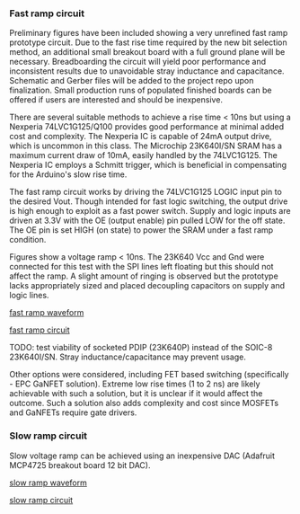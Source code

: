 
### Fast ramp circuit

Preliminary figures have been included showing a very unrefined fast ramp prototype circuit.  Due to the fast rise 
time required by the new bit selection method, an additional small breakout board with a full ground plane will be 
necessary.  Breadboarding the circuit will yield poor performance and inconsistent results due to unavoidable stray 
inductance and capacitance.  Schematic and Gerber files will be added to the project repo upon finalization.  Small 
production runs of populated finished boards can be offered if users are interested and should be inexpensive.

There are several suitable methods to achieve a rise time < 10ns but using a Nexperia 74LVC1G125/Q100 provides good 
performance at minimal added cost and complexity.  The Nexperia IC is capable of 24mA output drive, which is 
uncommon in this class.  The Microchip 23K640I/SN SRAM has a maximum current draw of 10mA, easily handled by the 
74LVC1G125.  The Nexperia IC employs a Schmitt trigger, which is beneficial in compensating for the Arduino's slow 
rise time.

The fast ramp circuit works by driving the 74LVC1G125 LOGIC input pin to the desired Vout.  Though intended for fast 
logic switching, the output drive is high enough to exploit as a fast power switch.  Supply and logic inputs are 
driven at 3.3V with the OE (output enable) pin pulled LOW for the off state.  The OE pin is set HIGH (on state) to 
power the SRAM under a fast ramp condition.

Figures show a voltage ramp < 10ns.  The 23K640 Vcc and Gnd were connected for this test with the SPI lines left 
floating but this should not affect the ramp.  A slight amount of ringing is observed but the prototype lacks 
appropriately sized and placed decoupling capacitors on supply and logic lines.

[fast ramp waveform](https://github.com/Tribler/software-based-PUF/tree/master/Source%20Code/enrollment%20and%20testing/slave-23k640-experimental/figures/74LVC1G125-20ns-div.png)

[fast ramp circuit](https://github.com/Tribler/software-based-PUF/tree/master/Source%20Code/enrollment%20and%20testing/slave-23k640-experimental/figures/74LVC1G125-circuit.jpg)

TODO: test viability of socketed PDIP (23K640P) instead of the SOIC-8 23K640I/SN.  Stray inductance/capacitance may 
prevent usage.

Other options were considered, including FET based switching (specifically - EPC GaNFET solution).  Extreme low rise 
times (1 to 2 ns) are likely achievable with such a solution, but it is unclear if it would affect the outcome. Such 
a solution also adds complexity and cost since MOSFETs and GaNFETs require gate drivers.



### Slow ramp circuit

Slow voltage ramp can be achieved using an inexpensive DAC (Adafruit MCP4725 breakout board 12 bit DAC).

[slow ramp waveform](https://github.com/Tribler/software-based-PUF/tree/master/Source%20Code/enrollment%20and%20testing/slave-23k640-experimental/figures/mcp4725-1s-ramp.png)

[slow ramp circuit](https://github.com/Tribler/software-based-PUF/tree/master/Source%20Code/enrollment%20and%20testing/slave-23k640-experimental/figures/ramp-dac.jpg)